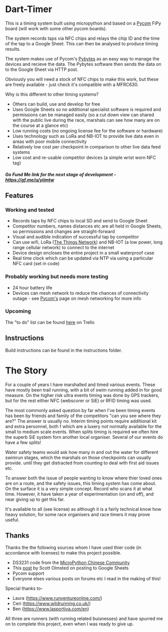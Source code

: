 # Dart-Timer
This is a timing system built using micropython and based on a [Pycom](https://pycom.io/) FiPy board (will work with some other pycom boards).

The system records taps via NFC chips and relays the chip ID and the time of the tap to a Google Sheet. This can then be analysed to produce timing results.

The system makes use of Pycom's [Pybytes](https://pycom.io/products/software/pybytes-3/) as an easy way to manage the devices and recieve the data. The Pybytes software then sends the data on to the Google Sheet via HTTP post.

Obviously you will need a stock of NFC chips to make this work, but these are freely available - just check it's compatible with a MFRC630. 

Why is this different to other timing systems?
- Others can build, use and develop for free
- Uses Google Sheets so no additional specialist software is required and permissions can be managed easily (so a cut down view can shared with the public live during the race, marshals can see how many are on the course at a glance etc)
- Low running costs (no ongoing license fee for the software or hardware)
- Uses technology such as LoRa and NB-IOT to provide live data even in areas with poor mobile connectivity
- Relatively low cost per checkpoint in comparison to other live data feed systems
- Low cost and re-usable competitor devices (a simple wrist worn NFC tag)

##### Go Fund Me link for the next stage of development - https://gf.me/u/yiimtw

## Features
### Working and tested
* Records taps by NFC chips to local SD and send to Google Sheet
* Competitor numbers, names distances etc are all held in Google Sheets, so permissions and changes are straight-forward
* Visual and audible indication of successful tap by competitor
* Can use wifi, LoRa ([The Things Network](https://www.thethingsnetwork.org/)) and NB-IOT (a low power, long range cellular network) to connect to the internet
* Device design encloses the entire project in a small waterproof case
* Real time clock which can be updated via NTP via using a particular NFC card (set in code)

### Probably working but needs more testing
* 24 hour battery life
* Devices can mesh network to reduce the chances of connectivity outage - see [Pycom's](https://pycom.io/launching-mesh-networks/) page on mesh networking for more info

### Upcoming
The "to do" list can be found [here](https://trello.com/b/PtuwPh5d/timing-system) on Trello

## Instructions
Build instructions can be found in the instructions folder.

# The Story
For a couple of years I have marshalled and timed various events. These have mostly been trail running, with a bit of swim running added in for good measure. On the higher risk ultra events timing was done by GPS trackers, but for the rest either NFC (webscorer or SiE) or RFID timing was used.

The most commonly asked question by far when I've been timing events has been by friends and family of the competitors "can you see where they are?" The answer is usually no. Interim timing points require additional kit and extra personnel, both f which are a luxery not normally available for the small to medium scale events. When splits timing is required we often hire the superb SiE system forn another local organiser. Several of our events do have a few splits!

Water safety teams would ask how many in and out the water for different swimrun stages, which the marshals on those checkpoints can usually provide. until they get distracted from counting to deal with first aid issues etc. 

To answer both the issue of people wanting to know where thier loved ones are on a route, and the safety issues, this timing system has come about. On the surface it is a very simple concept. Record who scans it at what time. However, it have taken a year of experimentation (on and off), and near giving up to get this far.

It's available to all (see license) as although it is a fairly technical know how heavy solution, for some race organisers and race timers it may prove useful.

## Thanks
Thanks the the following sources whom I have used thier code (in accordance with licenses) to make this project possible. 

* DS3231 code from the [MicroPython Chinese Community](https://github.com/micropython-Chinese-Community/mpy-lib/tree/master/misc/DS3231)
* This [post](https://railsrescue.com/blog/2015-05-28-step-by-step-setup-to-send-form-data-to-google-sheets/) by Scott Olmsted on posting to Google Sheets
* Pycom support
* Everyone elses various posts on forums etc I read in the making of this!

Special thanks to-
 * Laura (https://www.runventureonline.com/)
 * Ceri (https://www.wildrunning.co.uk/)
 * Ben (https://www.lasportiva.com/en)

All three are runners (with running related buisnesses) and have spurred me on to complete this project, even when I was ready to give up.